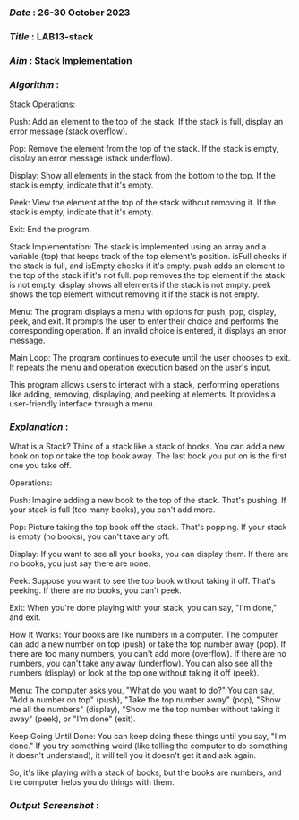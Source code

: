 ### ***Date*** : 26-30 October 2023
### ***Title*** : LAB13-stack
### ***Aim*** : Stack Implementation
### ***Algorithm*** :

Stack Operations:

Push:
Add an element to the top of the stack.
If the stack is full, display an error message (stack overflow).

Pop:
Remove the element from the top of the stack.
If the stack is empty, display an error message (stack underflow).

Display:
Show all elements in the stack from the bottom to the top.
If the stack is empty, indicate that it's empty.

Peek:
View the element at the top of the stack without removing it.
If the stack is empty, indicate that it's empty.

Exit:
End the program.

Stack Implementation:
The stack is implemented using an array and a variable (top) that keeps track of the top element's position.
isFull checks if the stack is full, and isEmpty checks if it's empty.
push adds an element to the top of the stack if it's not full.
pop removes the top element if the stack is not empty.
display shows all elements if the stack is not empty.
peek shows the top element without removing it if the stack is not empty.

Menu:
The program displays a menu with options for push, pop, display, peek, and exit.
It prompts the user to enter their choice and performs the corresponding operation.
If an invalid choice is entered, it displays an error message.

Main Loop:
The program continues to execute until the user chooses to exit.
It repeats the menu and operation execution based on the user's input.

This program allows users to interact with a stack, performing operations like adding, removing, displaying, and peeking at elements. It provides a user-friendly interface through a menu.

### ***Explanation*** :

What is a Stack?
Think of a stack like a stack of books. You can add a new book on top or take the top book away. The last book you put on is the first one you take off.

Operations:

Push:
Imagine adding a new book to the top of the stack. That's pushing. If your stack is full (too many books), you can't add more.

Pop:
Picture taking the top book off the stack. That's popping. If your stack is empty (no books), you can't take any off.

Display:
If you want to see all your books, you can display them. If there are no books, you just say there are none.

Peek:
Suppose you want to see the top book without taking it off. That's peeking. If there are no books, you can't peek.

Exit:
When you're done playing with your stack, you can say, "I'm done," and exit.

How It Works:
Your books are like numbers in a computer.
The computer can add a new number on top (push) or take the top number away (pop).
If there are too many numbers, you can't add more (overflow). If there are no numbers, you can't take any away (underflow).
You can also see all the numbers (display) or look at the top one without taking it off (peek).

Menu:
The computer asks you, "What do you want to do?"
You can say, "Add a number on top" (push), "Take the top number away" (pop), "Show me all the numbers" (display), "Show me the top number without taking it away" (peek), or "I'm done" (exit).

Keep Going Until Done:
You can keep doing these things until you say, "I'm done."
If you try something weird (like telling the computer to do something it doesn't understand), it will tell you it doesn't get it and ask again.

So, it's like playing with a stack of books, but the books are numbers, and the computer helps you do things with them.

### ***Output Screenshot*** :

